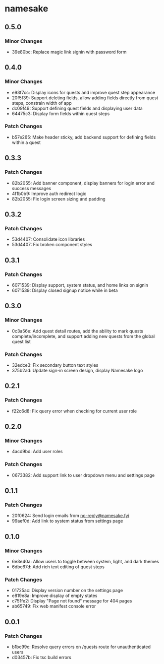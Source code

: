 # namesake

## 0.5.0

### Minor Changes

- 39e80bc: Replace magic link signin with password form

## 0.4.0

### Minor Changes

- e93f7cc: Display icons for quests and improve quest step appearance
- 20f5f39: Support deleting fields, allow adding fields directly from quest steps, constrain width of app
- dc09f49: Support defining quest fields and displaying user data
- 64475c3: Display form fields within quest steps

### Patch Changes

- b57e265: Make header sticky, add backend support for defining fields within a quest

## 0.3.3

### Patch Changes

- 82b2055: Add banner component, display banners for login error and success messages
- 4f1b0b9: Improve auth redirect logic
- 82b2055: Fix login screen sizing and padding

## 0.3.2

### Patch Changes

- 53d4407: Consolidate icon libraries
- 53d4407: Fix broken component styles

## 0.3.1

### Patch Changes

- 6071539: Display support, system status, and home links on signin
- 6071539: Display closed signup notice while in beta

## 0.3.0

### Minor Changes

- 0c3a56e: Add quest detail routes, add the ability to mark quests complete/incomplete, and support adding new quests from the global quest list

### Patch Changes

- 32edce3: Fix secondary button text styles
- 375b2ad: Update sign-in screen design, display Namesake logo

## 0.2.1

### Patch Changes

- f22c6d8: Fix query error when checking for current user role

## 0.2.0

### Minor Changes

- 4acd9bd: Add user roles

### Patch Changes

- 0673382: Add support link to user dropdown menu and settings page

## 0.1.1

### Patch Changes

- 20f0624: Send login emails from no-reply@namesake.fyi
- 99aef0d: Add link to system status from settings page

## 0.1.0

### Minor Changes

- 6e3e40a: Allow users to toggle between system, light, and dark themes
- 6dbc67d: Add rich text editing of quest steps

### Patch Changes

- 01725ac: Display version number on the settings page
- e819e8a: Improve display of empty states
- c751fe2: Display "Page not found" message for 404 pages
- ab65749: Fix web manifest console error

## 0.0.1

### Patch Changes

- b1bc99c: Resolve query errors on /quests route for unauthenticated users
- d03457b: Fix tsc build errors
